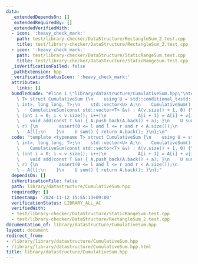 ```yaml
---
data:
  _extendedDependsOn: []
  _extendedRequiredBy: []
  _extendedVerifiedWith:
  - icon: ':heavy_check_mark:'
    path: test/library-checker/DataStructure/RectangleSum_2.test.cpp
    title: test/library-checker/DataStructure/RectangleSum_2.test.cpp
  - icon: ':heavy_check_mark:'
    path: test/library-checker/DataStructure/StaticRangeSum.test.cpp
    title: test/library-checker/DataStructure/StaticRangeSum.test.cpp
  _isVerificationFailed: false
  _pathExtension: hpp
  _verificationStatusIcon: ':heavy_check_mark:'
  attributes:
    links: []
  bundledCode: "#line 1 \"library/datastructure/CumulativeSum.hpp\"\ntemplate <typename\
    \ T> struct CumulativeSum {\n    using U = std::conditional_t<std::is_same_v<T,\
    \ int>, long long, T>;\n    std::vector<U> A;\n    CumulativeSum() : A(1, 0) {}\n\
    \    CumulativeSum(const std::vector<T> &v) : A(v.size() + 1, 0) {\n        for\
    \ (int i = 0; i < v.size(); i++)\n            A[i + 1] = A[i] + v[i];\n    }\n\
    \    void add(const T &a) { A.push_back(A.back() + a); }\n    U sum(int l, int\
    \ r) {\n        assert(0 <= l and l <= r and r < A.size());\n        return A[r]\
    \ - A[l];\n    }\n    U sum() { return A.back(); }\n};\n"
  code: "template <typename T> struct CumulativeSum {\n    using U = std::conditional_t<std::is_same_v<T,\
    \ int>, long long, T>;\n    std::vector<U> A;\n    CumulativeSum() : A(1, 0) {}\n\
    \    CumulativeSum(const std::vector<T> &v) : A(v.size() + 1, 0) {\n        for\
    \ (int i = 0; i < v.size(); i++)\n            A[i + 1] = A[i] + v[i];\n    }\n\
    \    void add(const T &a) { A.push_back(A.back() + a); }\n    U sum(int l, int\
    \ r) {\n        assert(0 <= l and l <= r and r < A.size());\n        return A[r]\
    \ - A[l];\n    }\n    U sum() { return A.back(); }\n};"
  dependsOn: []
  isVerificationFile: false
  path: library/datastructure/CumulativeSum.hpp
  requiredBy: []
  timestamp: '2024-11-12 15:55:13+09:00'
  verificationStatus: LIBRARY_ALL_AC
  verifiedWith:
  - test/library-checker/DataStructure/StaticRangeSum.test.cpp
  - test/library-checker/DataStructure/RectangleSum_2.test.cpp
documentation_of: library/datastructure/CumulativeSum.hpp
layout: document
redirect_from:
- /library/library/datastructure/CumulativeSum.hpp
- /library/library/datastructure/CumulativeSum.hpp.html
title: library/datastructure/CumulativeSum.hpp
---
```

